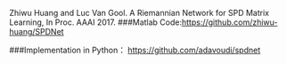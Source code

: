 Zhiwu Huang and Luc Van Gool. A Riemannian Network for SPD Matrix Learning, In Proc. AAAI 2017.
###Matlab Code:https://github.com/zhiwu-huang/SPDNet

###Implementation in Python：
https://github.com/adavoudi/spdnet
